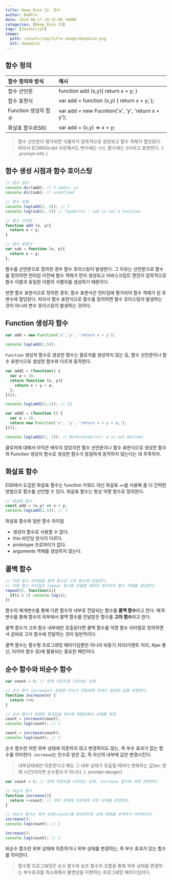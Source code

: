 ```yaml
---
title: Deep Dive 12. 함수
author: BeAPro
date: 2024-06-17 19:15:00 +0900
categories: [Deep Dive JS]
tags: [JavaScript]
image:
  path: /assets/img/title-image/deepdive.png
  alt: deepdive
---
```

## **함수 정의**

| 함수 정의와 방식     | 예시                                              |
| :------------------- | :------------------------------------------------ |
| 함수 선언문          | function add (x,y){ return x + y; }               |
| 함수 표현식          | var add = function (x,y) { return x + y; };       |
| Function 생성자 함수 | var add = new Fucntion('x', 'y', 'return x + y'); |
| 화살표 함수(ES6)     | var add = (x,y) => x + y;                         |

> 함수 선언문이 평가되면 식별자가 암묵적으로 생성되고 함수 객체가 할당된다.
> 따라서 ECMAScript 사앙헤서도 변수에는 `선언`, 함수에는 `정의`라고 표현한다.
{: .prompt-info }

## **함수 생성 시점과 함수 호이스팅**

```js
// 함수 참조
console.dir(add); // f add(x, y)
console.dir(sub); // undefined

// 함수 호출
console.log(add(2, 5)); // 7
console.log(sub(2, 5)) // TypeError : sub is not a function

// 함수 선언문
function add (x, y){
  return x + y;
}

// 함수 표현식
var sub = function (x, y){
  return x + y;
};
```
함수를 선언문으로 정의한 경우 함수 호이스팅이 발생한다.
그 이유는 선언문으로 함수를 정의하면 런타임 이전에 함수 객체가 먼저 생성되고 자바스크립트 엔진이 암묵적으로 함수 이름과 동일한 이름의 식별자를 생성하기 때문이다.

반면 함수 표현식으로 정의한 경우, 함수 표현식은 런타임에 평가되어 함수 객체가 된 후 변수에 할당된다.
따라서 함수 표현식으로 함수를 정의하면 함수 호이스팅이 발생하는 것이 아니라 변수 호이스팅이 발생하는 것이다.

## **Function 생성자 함수**

```js
var add = new Function('x','y', 'return x + y');

console.log(add(2,5));
```
`Function` 생성자 함수로 생성한 함수는 클로저를 생성하지 않는 등, 함수 선언문이나 함수 표현식으로 생성한 함수와 다르게 동작한다.

```js
var add1 = (function() {
  var a = 10;
  return function (x, y){
    return x + y + a;
  };
}());

console.log(add1(1,2)); // 13

var add2 = (function () {
  var a = 10;
  return new Function('x', 'y', 'return x + y + a;');
}());

console.log(add2(1, 2)); // ReferenceError: a is not defined
```
클로저에 대해서 아직은 배우지 않았지만 함수 선언문이나 함수 표현식으로 생성한 함수와 Function 생성자 함수로 생성한 함수가 동일하게 동작하지 않는다는 데 주목하자.

## **화살표 함수**
ES6에서 도입된 화살표 함수는 function 키워드 대신 화살표 `=>`를 사용해 좀 더 간략한 방법으로 함수를 선언할 수 있다.
화살표 함수는 항상 익명 함수로 정의한다.

```js
// 화살표 함수
const add = (x,y) => x + y;
console.log(add(2,5)); // 7
```
화살표 함수와 일반 함수 차이점
- 생성자 함수로 사용할 수 없다.
- this 바인딩 방식이 다르다.
- prototype 프로퍼티가 없다.
- arguments 객체를 생성하지 않는다.

## **콜백 함수**

```js
// 익명 함수 리터럴을 콜백 함수로 고차 함수에 전달한다.
// 익명 함수 리터럴은 repeat 함수를 호출할 때마다 평가되어 함수 객체를 생성한다.
repeat(5, function(i){
  if(i % 2) console.log(i);
})
```
함수의 매개변수를 통해 다른 함수의 내부로 전달되는 함수를 **콜백 함수**라고 한다.
매개 변수를 통해 함수의 외부에서 콜백 함수를 전달받은 함수를 **고차 함수**라고 한다.

콜백 함수가 고차 함수 내부에만 호출된다면 콜백 함수를 익명 함수 리터럴로 정의하면서 곧바로 고차 함수에 전달하는 것이 일반적이다.

콜백 함수는 함수형 프로그래밍 패러다임뿐만 아니라 비동기 처리(이벤트 처리, Ajax 통신, 타이머 함수 등)에 활용되는 중요한 패턴이다.

## **순수 함수와 비순수 함수**

```js
var count = 0; // 현재 카운트를 나타내는 상태

// 순수 함수 increase는 동일한 인수가 전달되면 언제나 동일한 값을 반환한다.
function increase(n) {
  return ++n;
}

// 순수 함수가 반환한 결과값을 변수에 재할당해서 상태를 변경
count = increase(count);
console.log(count); // 1

count = increase(count);
console.log(count); // 2
```
순수 함수란 어떤 외부 상태에 의존하지 않고 변경하지도 않는, 즉 부수 효과가 없는 함수를 의미한다.
`increase`는 인수로 받은 값, 즉 자신의 내부에 값만 변경시킨다.
>내부상태에만 의존한다고 해도 그 내부 상태가 호출될 때마다 변화하는 값(ex: 현재 시간)이라면 순수함수가 아니다.
{. prompt-danger}

```js
var count = 0; // 현재 카운트를 나타낸는 상태: increase 함수에 의해 변화한다.

// 비순수 함수
function increase(){
  return ++count; // 외부 상태에 의존하며 외부 상태를 변경한다.
}

// 비순수 함수는 외부 상태(count)를 변경하므로 상태 변화를 추적하기 어려워진다.
increase();
console.log(count); // 1

increase();
console.log(count); // 2
```
비순수 함수란 외부 상태에 의존하거나 외부 상태를 변경하는, 즉 부수 효과가 있는 함수를 의미한다.

> 함수형 프로그래밍은 순수 함수와 보조 함수의 조합을 통해 외부 상태를 변경하는 부수효과를 최소화해서 불변성을 지향하는 프로그래밍 패러다임이다.